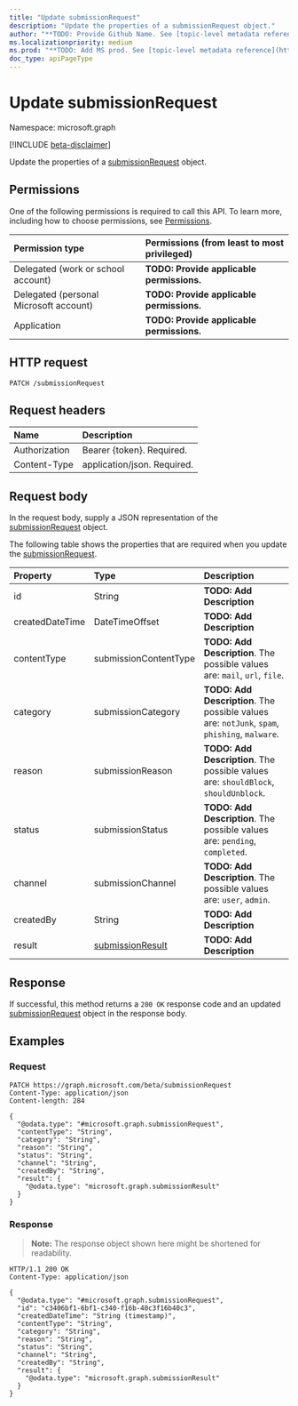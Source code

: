 ```yaml
---
title: "Update submissionRequest"
description: "Update the properties of a submissionRequest object."
author: "**TODO: Provide Github Name. See [topic-level metadata reference](https://msgo.azurewebsites.net/add/document/guidelines/metadata.html#topic-level-metadata)**"
ms.localizationpriority: medium
ms.prod: "**TODO: Add MS prod. See [topic-level metadata reference](https://msgo.azurewebsites.net/add/document/guidelines/metadata.html#topic-level-metadata)**"
doc_type: apiPageType
---
```


# Update submissionRequest
Namespace: microsoft.graph

[!INCLUDE [beta-disclaimer](../../includes/beta-disclaimer.md)]

Update the properties of a [submissionRequest](../resources/submissionrequest.md) object.

## Permissions
One of the following permissions is required to call this API. To learn more, including how to choose permissions, see [Permissions](/graph/permissions-reference).

|Permission type|Permissions (from least to most privileged)|
|:---|:---|
|Delegated (work or school account)|**TODO: Provide applicable permissions.**|
|Delegated (personal Microsoft account)|**TODO: Provide applicable permissions.**|
|Application|**TODO: Provide applicable permissions.**|

## HTTP request

<!-- {
  "blockType": "ignored"
}
-->
``` http
PATCH /submissionRequest
```

## Request headers
|Name|Description|
|:---|:---|
|Authorization|Bearer {token}. Required.|
|Content-Type|application/json. Required.|

## Request body
In the request body, supply a JSON representation of the [submissionRequest](../resources/submissionrequest.md) object.

The following table shows the properties that are required when you update the [submissionRequest](../resources/submissionrequest.md).

|Property|Type|Description|
|:---|:---|:---|
|id|String|**TODO: Add Description**|
|createdDateTime|DateTimeOffset|**TODO: Add Description**|
|contentType|submissionContentType|**TODO: Add Description**. The possible values are: `mail`, `url`, `file`.|
|category|submissionCategory|**TODO: Add Description**. The possible values are: `notJunk`, `spam`, `phishing`, `malware`.|
|reason|submissionReason|**TODO: Add Description**. The possible values are: `shouldBlock`, `shouldUnblock`.|
|status|submissionStatus|**TODO: Add Description**. The possible values are: `pending`, `completed`.|
|channel|submissionChannel|**TODO: Add Description**. The possible values are: `user`, `admin`.|
|createdBy|String|**TODO: Add Description**|
|result|[submissionResult](../resources/submissionresult.md)|**TODO: Add Description**|



## Response

If successful, this method returns a `200 OK` response code and an updated [submissionRequest](../resources/submissionrequest.md) object in the response body.

## Examples

### Request
<!-- {
  "blockType": "request",
  "name": "update_submissionrequest"
}
-->
``` http
PATCH https://graph.microsoft.com/beta/submissionRequest
Content-Type: application/json
Content-length: 284

{
  "@odata.type": "#microsoft.graph.submissionRequest",
  "contentType": "String",
  "category": "String",
  "reason": "String",
  "status": "String",
  "channel": "String",
  "createdBy": "String",
  "result": {
    "@odata.type": "microsoft.graph.submissionResult"
  }
}
```


### Response
>**Note:** The response object shown here might be shortened for readability.
<!-- {
  "blockType": "response",
  "truncated": true
}
-->
``` http
HTTP/1.1 200 OK
Content-Type: application/json

{
  "@odata.type": "#microsoft.graph.submissionRequest",
  "id": "c3406bf1-6bf1-c340-f16b-40c3f16b40c3",
  "createdDateTime": "String (timestamp)",
  "contentType": "String",
  "category": "String",
  "reason": "String",
  "status": "String",
  "channel": "String",
  "createdBy": "String",
  "result": {
    "@odata.type": "microsoft.graph.submissionResult"
  }
}
```

